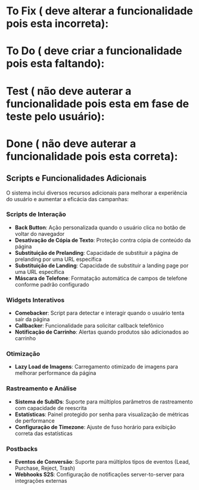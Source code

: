 # To Fix ( deve alterar a funcionalidade pois esta incorreta):

# To Do ( deve criar a funcionalidade pois esta faltando):

# Test ( não deve auterar a funcionalidade pois esta em fase de teste pelo usuário):

# Done ( não deve auterar a funcionalidade pois esta correta):

## Scripts e Funcionalidades Adicionais

O sistema inclui diversos recursos adicionais para melhorar a experiência do
usuário e aumentar a eficácia das campanhas:

### Scripts de Interação

- **Back Button**: Ação personalizada quando o usuário clica no botão de voltar
  do navegador
- **Desativação de Cópia de Texto**: Proteção contra cópia de conteúdo da página
- **Substituição de Prelanding**: Capacidade de substituir a página de
  prelanding por uma URL específica
- **Substituição de Landing**: Capacidade de substituir a landing page por uma
  URL específica
- **Máscara de Telefone**: Formatação automática de campos de telefone conforme
  padrão configurado

### Widgets Interativos

- **Comebacker**: Script para detectar e interagir quando o usuário tenta sair
  da página
- **Callbacker**: Funcionalidade para solicitar callback telefônico
- **Notificação de Carrinho**: Alertas quando produtos são adicionados ao
  carrinho

### Otimização

- **Lazy Load de Imagens**: Carregamento otimizado de imagens para melhorar
  performance da página

### Rastreamento e Análise

- **Sistema de SubIDs**: Suporte para múltiplos parâmetros de rastreamento com
  capacidade de reescrita
- **Estatísticas**: Painel protegido por senha para visualização de métricas de
  performance
- **Configuração de Timezone**: Ajuste de fuso horário para exibição correta das
  estatísticas

### Postbacks

- **Eventos de Conversão**: Suporte para múltiplos tipos de eventos (Lead,
  Purchase, Reject, Trash)
- **Webhooks S2S**: Configuração de notificações server-to-server para
  integrações externas
